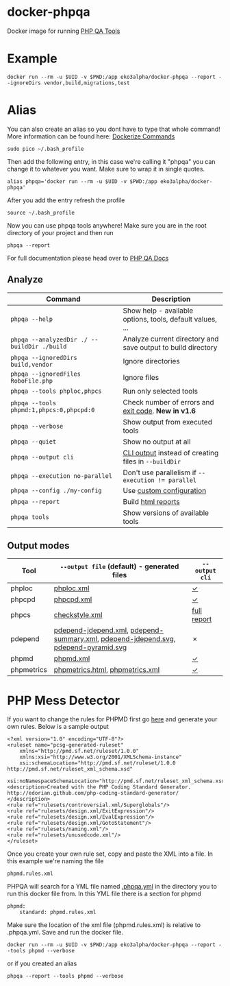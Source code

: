 # docker-phpqa
Docker image for running [PHP QA Tools](https://github.com/EdgedesignCZ/phpqa)

# Example

    docker run --rm -u $UID -v $PWD:/app eko3alpha/docker-phpqa --report --ignoreDirs vendor,build,migrations,test

# Alias

You can also create an alias so you dont have to type that whole command! More information can be found here: [Dockerize Commands](http://ctankersley.com/2015/12/23/dockerize-commands/)

    sudo pico ~/.bash_profile
    
Then add the following entry, in this case we're calling it "phpqa" you can change it to whatever you want.  Make sure to wrap it in single quotes.
    
    alias phpqa='docker run --rm -u $UID -v $PWD:/app eko3alpha/docker-phpqa'
    
After you add the entry refresh the profile

    source ~/.bash_profile
    
Now you can use phpqa tools anywhere!  Make sure you are in the root directory of your project and then run

    phpqa --report
    
For full documentation please head over to [PHP QA Docs](https://github.com/EdgedesignCZ/phpqa)

## Analyze

| Command | Description |
| ------- | ----------- |
| `phpqa --help` | Show help - available options, tools, default values, ... |
| `phpqa --analyzedDir ./ --buildDir ./build` | Analyze current directory and save output to build directory |
| `phpqa --ignoredDirs build,vendor` | Ignore directories |
| `phpqa --ignoredFiles RoboFile.php` | Ignore files |
| `phpqa --tools phploc,phpcs` | Run only selected tools |
| `phpqa --tools phpmd:1,phpcs:0,phpcpd:0` | Check number of errors and [exit code](#exit-code). **New in v1.6** |
| `phpqa --verbose` | Show output from executed tools |
| `phpqa --quiet` | Show no output at all |
| `phpqa --output cli` | [CLI output](#output-modes) instead of creating files in `--buildDir` |
| `phpqa --execution no-parallel` | Don't use parallelism if `--execution != parallel` |
| `phpqa --config ./my-config` | Use [custom configuration](#advanced-configuration---phpqayml) |
| `phpqa --report` | Build [html reports](#html-reports) |
| `phpqa tools` | Show versions of available tools |

## Output modes

Tool | `--output file` (default) - generated files | `--output cli` |
---- | ------------------------- | -------------- |
phploc | [phploc.xml](https://edgedesigncz.github.io/phpqa/report/phploc.xml) | [✓](https://github.com/sebastianbergmann/phploc#analyse-a-directory-and-print-the-result) |
phpcpd | [phpcpd.xml](https://edgedesigncz.github.io/phpqa/report/phpcpd.xml) | [✓](https://github.com/sebastianbergmann/phpcpd#usage-example) |
phpcs | [checkstyle.xml](https://edgedesigncz.github.io/phpqa/report/checkstyle.xml) | [full report](https://github.com/squizlabs/PHP_CodeSniffer/wiki/Reporting#printing-full-and-summary-reports) |
pdepend | [pdepend-jdepend.xml](https://edgedesigncz.github.io/phpqa/report/pdepend-jdepend.xml), [pdepend-summary.xml](https://edgedesigncz.github.io/phpqa/report/pdepend-summary.xml), [pdepend-jdepend.svg](https://edgedesigncz.github.io/phpqa/report/pdepend-jdepend.svg), [pdepend-pyramid.svg](https://edgedesigncz.github.io/phpqa/report/pdepend-pyramid.svg) | ✗ |
phpmd | [phpmd.xml](https://edgedesigncz.github.io/phpqa/report/phpmd.xml) | [✓](https://github.com/phpmd/phpmd/blob/master/src/main/php/PHPMD/Renderer/TextRenderer.php#L47) |
phpmetrics | [phpmetrics.html](https://edgedesigncz.github.io/phpqa/report/phpmetrics.html), [phpmetrics.xml](https://edgedesigncz.github.io/phpqa/report/phpmetrics.xml) | [✓](https://github.com/phpmetrics/PhpMetrics#usage) |

# PHP Mess Detector
If you want to change the rules for PHPMD first go [here](https://edorian.github.io/php-coding-standard-generator/#phpmd) and generate your own rules.  Below is a sample output

    <?xml version="1.0" encoding="UTF-8"?>
    <ruleset name="pcsg-generated-ruleset" 
        xmlns="http://pmd.sf.net/ruleset/1.0.0" 
        xmlns:xsi="http://www.w3.org/2001/XMLSchema-instance" 
        xsi:schemaLocation="http://pmd.sf.net/ruleset/1.0.0 http://pmd.sf.net/ruleset_xml_schema.xsd"
        xsi:noNamespaceSchemaLocation="http://pmd.sf.net/ruleset_xml_schema.xsd">
    <description>Created with the PHP Coding Standard Generator. http://edorian.github.com/php-coding-standard-generator/
    </description>
    <rule ref="rulesets/controversial.xml/Superglobals"/>
    <rule ref="rulesets/design.xml/ExitExpression"/>
    <rule ref="rulesets/design.xml/EvalExpression"/>
    <rule ref="rulesets/design.xml/GotoStatement"/>
    <rule ref="rulesets/naming.xml"/>
    <rule ref="rulesets/unusedcode.xml"/>
    </ruleset>

Once you create your own rule set, copy and paste the XML into a file.  In this example we're naming the file 

    phpmd.rules.xml

PHPQA will search for a YML file named [.phpqa.yml](https://github.com/EdgedesignCZ/phpqa/blob/master/.phpqa.yml) in the directory you to run this docker file from.  In this YML file there is a section for phpmd

    phpmd:
        standard: phpmd.rules.xml

Make sure the location of the xml file (phpmd.rules.xml) is relative to .phpqa.yml.  Save and run the docker file.

    docker run --rm -u $UID -v $PWD:/app eko3alpha/docker-phpqa --report --tools phpmd --verbose

or if you created an alias

    phpqa --report --tools phpmd --verbose
